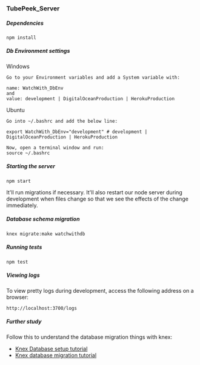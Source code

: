 ### TubePeek_Server

##### Dependencies
```terminal
npm install
```

##### Db Environment settings
Windows
```Windows
Go to your Environment variables and add a System variable with:

name: WatchWith_DbEnv
and
value: development | DigitalOceanProduction | HerokuProduction
```

Ubuntu
```Ubuntu
Go into ~/.bashrc and add the below line:

export WatchWith_DbEnv="development" # development | DigitalOceanProduction | HerokuProduction

Now, open a terminal window and run:
source ~/.bashrc
```

##### Starting the server
```terminal
npm start
```
It'll run migrations if necessary. It'll also restart our node server during development when files change so that we see the effects of the change immediately.

##### Database schema migration
```
knex migrate:make watchwithdb
```

##### Running tests
```terminal
npm test
```

##### Viewing logs
To view pretty logs during development, access the following address on a browser:
```terminal
http://localhost:3700/logs
```

##### Further study
Follow this to understand the database migration things with knex:

- [Knex Database setup tutorial](http://www.dancorman.com/knex-your-sql-best-friend/)
- [Knex database migration tutorial](http://alexzywiak.github.io/running-migrations-with-knex/)
